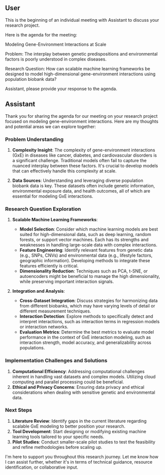 ## User

This is the beginning of an individual meeting with Assistant to discuss your research project.

Here is the agenda for the meeting:

Modeling Gene-Environment Interactions at Scale
    
Problem: The interplay between genetic predispositions and environmental factors is poorly understood in complex diseases.
    
Research Question: How can scalable machine learning frameworks be designed to model high-dimensional gene-environment interactions using population biobank data?

Assistant, please provide your response to the agenda.

## Assistant

Thank you for sharing the agenda for our meeting on your research project focused on modeling gene-environment interactions. Here are my thoughts and potential areas we can explore together:

### Problem Understanding
1. **Complexity Insight**: The complexity of gene-environment interactions (GxE) in diseases like cancer, diabetes, and cardiovascular disorders is a significant challenge. Traditional models often fail to capture the nuanced interplay between these factors. It's crucial to develop models that can effectively handle this complexity at scale.

2. **Data Sources**: Understanding and leveraging diverse population biobank data is key. These datasets often include genetic information, environmental exposure data, and health outcomes, all of which are essential for modeling GxE interactions.

### Research Question Exploration
1. **Scalable Machine Learning Frameworks**: 
   - **Model Selection**: Consider which machine learning models are best suited for high-dimensional data, such as deep learning, random forests, or support vector machines. Each has its strengths and weaknesses in handling large-scale data with complex interactions.
   - **Feature Engineering**: Identify relevant features from genetic data (e.g., SNPs, CNVs) and environmental data (e.g., lifestyle factors, geographic information). Developing methods to integrate these features efficiently is critical.
   - **Dimensionality Reduction**: Techniques such as PCA, t-SNE, or autoencoders might be beneficial to manage the high dimensionality, while preserving important interaction signals.

2. **Integration and Analysis**:
   - **Cross-Dataset Integration**: Discuss strategies for harmonizing data from different biobanks, which may have varying levels of detail or different measurement techniques.
   - **Interaction Detection**: Explore methods to specifically detect and interpret interactions, such as interaction terms in regression models or interaction networks.
   - **Evaluation Metrics**: Determine the best metrics to evaluate model performance in the context of GxE interaction modeling, such as interaction strength, model accuracy, and generalizability across populations.

### Implementation Challenges and Solutions
1. **Computational Efficiency**: Addressing computational challenges inherent in handling vast datasets and complex models. Utilizing cloud computing and parallel processing could be beneficial.
2. **Ethical and Privacy Concerns**: Ensuring data privacy and ethical considerations when dealing with sensitive genetic and environmental data.

### Next Steps
1. **Literature Review**: Identify gaps in the current literature regarding scalable GxE modeling to better position your research.
2. **Tool Development**: Start designing or modifying existing machine learning tools tailored to your specific needs.
3. **Pilot Studies**: Conduct smaller-scale pilot studies to test the feasibility and refine methodologies before scaling up.
   
I'm here to support you throughout this research journey. Let me know how I can assist further, whether it's in terms of technical guidance, resource identification, or collaborative input.

